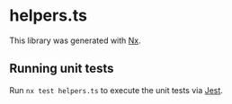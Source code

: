 # helpers.ts

This library was generated with [Nx](https://nx.dev).

## Running unit tests

Run `nx test helpers.ts` to execute the unit tests via [Jest](https://jestjs.io).
